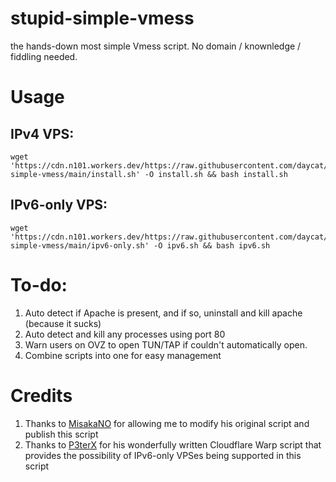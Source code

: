 # stupid-simple-vmess
the hands-down most simple Vmess script. No domain / knownledge / fiddling needed. 

# Usage

## IPv4 VPS:
```shell
wget 'https://cdn.n101.workers.dev/https://raw.githubusercontent.com/daycat/stupid-simple-vmess/main/install.sh' -O install.sh && bash install.sh
```

## IPv6-only VPS:
```shell
wget 'https://cdn.n101.workers.dev/https://raw.githubusercontent.com/daycat/stupid-simple-vmess/main/ipv6-only.sh' -O ipv6.sh && bash ipv6.sh
```

# To-do:
1. Auto detect if Apache is present, and if so, uninstall and kill apache (because it sucks)
2. Auto detect and kill any processes using port 80
3. Warn users on OVZ to open TUN/TAP if couldn't automatically open.
4. Combine scripts into one for easy management

# Credits
1. Thanks to [MisakaNO](https://rip.wiki/wiki/zzy/) for allowing me to modify his original script and publish this script
2. Thanks to [P3terX](https://github.com/P3TERX) for his wonderfully written Cloudflare Warp script that provides the possibility of IPv6-only VPSes being supported in this script
